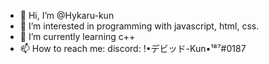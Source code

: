 - 👋 Hi, I’m @Hykaru-kun
- 👀 I’m interested in programming with javascript, html, css.
- 🌱 I’m currently learning c++
- 📫 How to reach me: discord: !•デビッド-Kun•¹⁸⁷#0187

